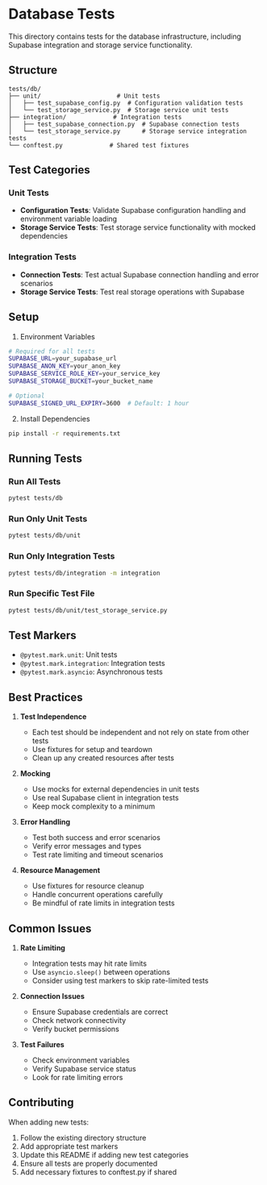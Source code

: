 # Database Tests

This directory contains tests for the database infrastructure, including Supabase integration and storage service functionality.

## Structure

```
tests/db/
├── unit/                     # Unit tests
│   ├── test_supabase_config.py  # Configuration validation tests
│   └── test_storage_service.py  # Storage service unit tests
├── integration/             # Integration tests
│   ├── test_supabase_connection.py  # Supabase connection tests
│   └── test_storage_service.py      # Storage service integration tests
└── conftest.py             # Shared test fixtures
```

## Test Categories

### Unit Tests
- **Configuration Tests**: Validate Supabase configuration handling and environment variable loading
- **Storage Service Tests**: Test storage service functionality with mocked dependencies

### Integration Tests
- **Connection Tests**: Test actual Supabase connection handling and error scenarios
- **Storage Service Tests**: Test real storage operations with Supabase

## Setup

1. Environment Variables
```bash
# Required for all tests
SUPABASE_URL=your_supabase_url
SUPABASE_ANON_KEY=your_anon_key
SUPABASE_SERVICE_ROLE_KEY=your_service_key
SUPABASE_STORAGE_BUCKET=your_bucket_name

# Optional
SUPABASE_SIGNED_URL_EXPIRY=3600  # Default: 1 hour
```

2. Install Dependencies
```bash
pip install -r requirements.txt
```

## Running Tests

### Run All Tests
```bash
pytest tests/db
```

### Run Only Unit Tests
```bash
pytest tests/db/unit
```

### Run Only Integration Tests
```bash
pytest tests/db/integration -m integration
```

### Run Specific Test File
```bash
pytest tests/db/unit/test_storage_service.py
```

## Test Markers

- `@pytest.mark.unit`: Unit tests
- `@pytest.mark.integration`: Integration tests
- `@pytest.mark.asyncio`: Asynchronous tests

## Best Practices

1. **Test Independence**
   - Each test should be independent and not rely on state from other tests
   - Use fixtures for setup and teardown
   - Clean up any created resources after tests

2. **Mocking**
   - Use mocks for external dependencies in unit tests
   - Use real Supabase client in integration tests
   - Keep mock complexity to a minimum

3. **Error Handling**
   - Test both success and error scenarios
   - Verify error messages and types
   - Test rate limiting and timeout scenarios

4. **Resource Management**
   - Use fixtures for resource cleanup
   - Handle concurrent operations carefully
   - Be mindful of rate limits in integration tests

## Common Issues

1. **Rate Limiting**
   - Integration tests may hit rate limits
   - Use `asyncio.sleep()` between operations
   - Consider using test markers to skip rate-limited tests

2. **Connection Issues**
   - Ensure Supabase credentials are correct
   - Check network connectivity
   - Verify bucket permissions

3. **Test Failures**
   - Check environment variables
   - Verify Supabase service status
   - Look for rate limiting errors

## Contributing

When adding new tests:
1. Follow the existing directory structure
2. Add appropriate test markers
3. Update this README if adding new test categories
4. Ensure all tests are properly documented
5. Add necessary fixtures to conftest.py if shared 